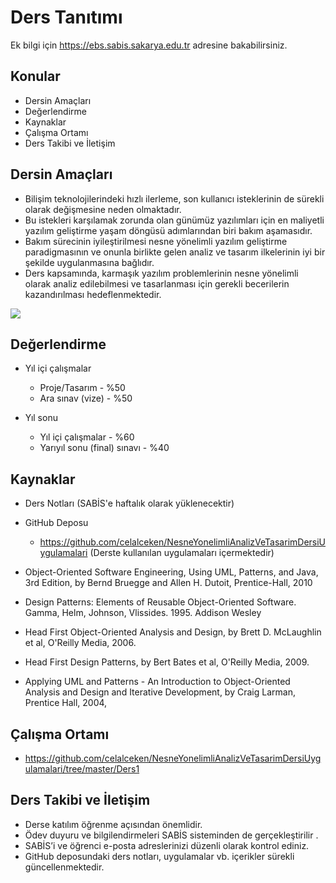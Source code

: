 # Ders Tanıtımı

Ek bilgi için https://ebs.sabis.sakarya.edu.tr adresine bakabilirsiniz.

## Konular

* Dersin Amaçları
* Değerlendirme
* Kaynaklar
* Çalışma Ortamı
* Ders Takibi ve İletişim


## Dersin Amaçları

* Bilişim teknolojilerindeki hızlı ilerleme, son kullanıcı isteklerinin de sürekli olarak değişmesine neden olmaktadır. 
* Bu istekleri karşılamak zorunda olan günümüz yazılımları için en maliyetli yazılım geliştirme yaşam döngüsü adımlarından biri bakım aşamasıdır. 
* Bakım sürecinin iyileştirilmesi nesne yönelimli yazılım geliştirme paradigmasının ve onunla birlikte gelen analiz ve tasarım ilkelerinin iyi bir şekilde uygulanmasına bağlıdır. 
* Ders kapsamında, karmaşık yazılım problemlerinin nesne yönelimli olarak analiz edilebilmesi ve tasarlanması için gerekli becerilerin kazandırılması hedeflenmektedir.


![](Sekiller/01/BuyukResim.png)

## Değerlendirme

* Yıl içi çalışmalar 

  + Proje/Tasarım - %50
  + Ara sınav (vize) - %50

* Yıl sonu
    + Yıl içi çalışmalar - %60
    + Yarıyıl sonu (final) sınavı - %40


## Kaynaklar

* Ders Notları (SABİS'e haftalık olarak yüklenecektir)

* GitHub Deposu
  + https://github.com/celalceken/NesneYonelimliAnalizVeTasarimDersiUygulamalari (Derste kullanılan uygulamaları içermektedir)
 
* Object-Oriented Software Engineering, Using UML, Patterns, and Java, 3rd Edition, by Bernd Bruegge and Allen H. Dutoit, Prentice-Hall, 2010

* Design Patterns: Elements of Reusable Object-Oriented Software. Gamma, Helm, Johnson, Vlissides. 1995. Addison Wesley

* Head First Object-Oriented Analysis and Design, by Brett D. McLaughlin et al, O'Reilly Media, 2006.

* Head First Design Patterns, by Bert Bates et al, O'Reilly Media, 2009.

* Applying UML and Patterns - An Introduction to Object-Oriented Analysis and Design and Iterative Development, by Craig Larman, Prentice Hall, 2004,

## Çalışma Ortamı

* https://github.com/celalceken/NesneYonelimliAnalizVeTasarimDersiUygulamalari/tree/master/Ders1

## Ders Takibi ve İletişim

* Derse katılım öğrenme açısından önemlidir.
* Ödev duyuru ve bilgilendirmeleri SABİS sisteminden de gerçekleştirilir .
* SABİS’i ve öğrenci e-posta adreslerinizi düzenli olarak kontrol ediniz.
* GitHub deposundaki ders notları, uygulamalar vb. içerikler sürekli güncellenmektedir.

